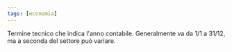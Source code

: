 ```yaml
---
tags: [economia]
---
```

Termine tecnico che indica l'anno contabile. Generalmente va da 1/1 a 31/12, ma a seconda del settore può variare.